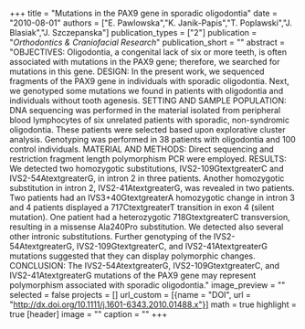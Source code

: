 +++
title = "Mutations in the PAX9 gene in sporadic oligodontia"
date = "2010-08-01"
authors = ["E. Pawlowska","K. Janik-Papis","T. Poplawski","J. Blasiak","J. Szczepanska"]
publication_types = ["2"]
publication = "_Orthodontics & Craniofacial Research_"
publication_short = ""
abstract = "OBJECTIVES: Oligodontia, a congenital lack of six or more teeth, is often associated with mutations in the PAX9 gene; therefore, we searched for mutations in this gene. DESIGN: In the present work, we sequenced fragments of the PAX9 gene in individuals with sporadic oligodontia. Next, we genotyped some mutations we found in patients with oligodontia and individuals without tooth agenesis. SETTING AND SAMPLE POPULATION: DNA sequencing was performed in the material isolated from peripheral blood lymphocytes of six unrelated patients with sporadic, non-syndromic oligodontia. These patients were selected based upon explorative cluster analysis. Genotyping was performed in 38 patients with oligodontia and 100 control individuals. MATERIAL AND METHODS: Direct sequencing and restriction fragment length polymorphism PCR were employed. RESULTS: We detected two homozygotic substitutions, IVS2-109GtextgreaterC and IVS2-54AtextgreaterG, in intron 2 in three patients. Another homozygotic substitution in intron 2, IVS2-41AtextgreaterG, was revealed in two patients. Two patients had an IVS3+40GtextgreaterA homozygotic change in intron 3 and 4 patients displayed a 717CtextgreaterT transition in exon 4 (silent mutation). One patient had a heterozygotic 718GtextgreaterC transversion, resulting in a missense Ala240Pro substitution. We detected also several other intronic substitutions. Further genotyping of the IVS2-54AtextgreaterG, IVS2-109GtextgreaterC, and IVS2-41AtextgreaterG mutations suggested that they can display polymorphic changes. CONCLUSION: The IVS2-54AtextgreaterG, IVS2-109GtextgreaterC, and IVS2-41AtextgreaterG mutations of the PAX9 gene may represent polymorphism associated with sporadic oligodontia."
image_preview = ""
selected = false
projects = []
url_custom = [{name = "DOI", url = "http://dx.doi.org/10.1111/j.1601-6343.2010.01488.x"}]
math = true
highlight = true
[header]
image = ""
caption = ""
+++

